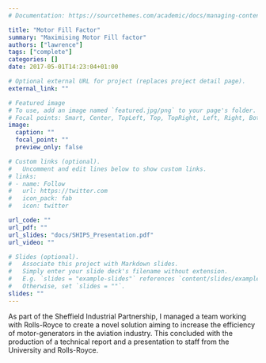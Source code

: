 ```yaml
---
# Documentation: https://sourcethemes.com/academic/docs/managing-content/

title: "Motor Fill Factor"
summary: "Maximising Motor Fill factor"
authors: ["lawrence"]
tags: ["complete"]
categories: []
date: 2017-05-01T14:23:04+01:00

# Optional external URL for project (replaces project detail page).
external_link: ""

# Featured image
# To use, add an image named `featured.jpg/png` to your page's folder.
# Focal points: Smart, Center, TopLeft, Top, TopRight, Left, Right, BottomLeft, Bottom, BottomRight.
image:
  caption: ""
  focal_point: ""
  preview_only: false

# Custom links (optional).
#   Uncomment and edit lines below to show custom links.
# links:
# - name: Follow
#   url: https://twitter.com
#   icon_pack: fab
#   icon: twitter

url_code: ""
url_pdf: ""
url_slides: "docs/SHIPS_Presentation.pdf"
url_video: ""

# Slides (optional).
#   Associate this project with Markdown slides.
#   Simply enter your slide deck's filename without extension.
#   E.g. `slides = "example-slides"` references `content/slides/example-slides.md`.
#   Otherwise, set `slides = ""`.
slides: ""
---
```

As part of the Sheffield Industrial Partnership, I managed a team working with Rolls-Royce to create a novel solution aiming to increase the efficiency of motor-generators in the aviation industry. This concluded with the production of a technical report and a presentation to staff from the University and Rolls-Royce.
